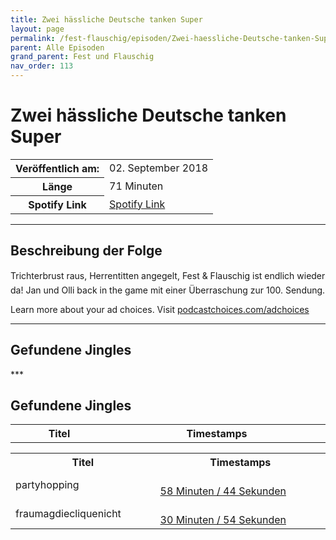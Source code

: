 ```yaml
---
title: Zwei hässliche Deutsche tanken Super
layout: page
permalink: /fest-flauschig/episoden/Zwei-haessliche-Deutsche-tanken-Super
parent: Alle Episoden
grand_parent: Fest und Flauschig
nav_order: 113
---
```


# Zwei hässliche Deutsche tanken Super
<table class="resp-table dcf-table dcf-table-responsive dcf-table-bordered dcf-table-striped dcf-w-100%">
                    <tbody>
                        <tr>
                            <th scope="row">Veröffentlich am:</th>
                            <td data-label="Veröffentlich am:">02. September 2018</td>
                        </tr>
                        <tr>
                            <th scope="row">Länge </th>
                            <td data-label="Länge ">71 Minuten</td>
                        </tr><tr>
                                <th scope="row">Spotify Link</th>
                                <td data-label="Spotify Link"><a href="https://open.spotify.com/episode/7cbMy8QDOrqihwG5OcOS8u">Spotify Link</a></td>
                            </tr></tbody>
                </table>

***

## Beschreibung der Folge

<div>
Trichterbrust raus, Herrentitten angegelt, Fest &amp; Flauschig ist endlich wieder da! Jan und Olli back in the game mit einer Überraschung zur 100. Sendung.<p> </p><p>Learn more about your ad choices. Visit <a href="https://podcastchoices.com/adchoices">podcastchoices.com/adchoices</a></p>  
</div>

***

## Gefundene Jingles

<table style="display: table;">
                                    <tr>
                                        <th class="tableColumnTitle">Titel</th>
                                        <th class="tableColumnTimestamps">Timestamps</th>
                                    </tr>
                                    ***

## Gefundene Jingles

<table style="display: table;">
                                    <tr>
                                        <th class="tableColumnTitle">Titel</th>
                                        <th class="tableColumnTimestamps">Timestamps</th>
                                    </tr>
                                    <tr>
                                <td markdown="span"  class="tableColumnTitle">partyhopping</td>
                                <td markdown="span" class="tableColumnTimestamps">
                                <br>
                                <a href="https://open.spotify.com/episode/7cbMy8QDOrqihwG5OcOS8u?t=3524">
                                58 Minuten / 44 Sekunden</a>
                                </td></tr><tr>
                                <td markdown="span"  class="tableColumnTitle">fraumagdiecliquenicht</td>
                                <td markdown="span" class="tableColumnTimestamps">
                                <br>
                                <a href="https://open.spotify.com/episode/7cbMy8QDOrqihwG5OcOS8u?t=1854">
                                30 Minuten / 54 Sekunden</a>
                                </td></tr></table>